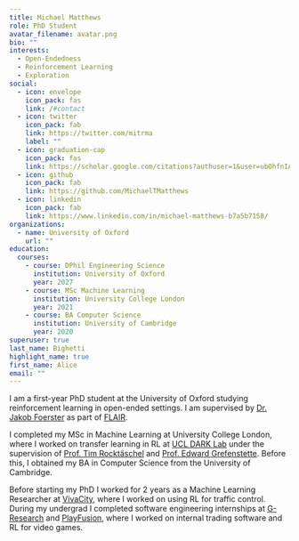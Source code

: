 ```yaml
---
title: Michael Matthews
role: PhD Student
avatar_filename: avatar.png
bio: ""
interests:
  - Open-Endedness
  - Reinforcement Learning
  - Exploration
social:
  - icon: envelope
    icon_pack: fas
    link: /#contact
  - icon: twitter
    icon_pack: fab
    link: https://twitter.com/mitrma
    label: ""
  - icon: graduation-cap
    icon_pack: fas
    link: https://scholar.google.com/citations?authuser=1&user=ubOhfnIAAAAJ
  - icon: github
    icon_pack: fab
    link: https://github.com/MichaelTMatthews
  - icon: linkedin
    icon_pack: fab
    link: https://www.linkedin.com/in/michael-matthews-b7a5b7158/
organizations:
  - name: University of Oxford
    url: ""
education:
  courses:
    - course: DPhil Engineering Science
      institution: University of Oxford
      year: 2027
    - course: MSc Machine Learning
      institution: University College London
      year: 2021
    - course: BA Computer Science
      institution: University of Cambridge
      year: 2020
superuser: true
last_name: Bighetti
highlight_name: true
first_name: Alice
email: ""
---
```

I﻿ am a first-year PhD student at the University of Oxford studying reinforcement learning in open-ended settings. I am supervised by [Dr. Jakob Foerster](https://www.jakobfoerster.com/) as part of [FLAIR](https://foersterlab.com/).

I completed my MSc in Machine Learning at University College London, where I worked on transfer learning in RL at [UCL DARK Lab](https://ucldark.com/) under the supervision of [Prof. Tim Rocktäschel](https://rockt.github.io/) and [Prof. Edward Grefenstette](https://www.egrefen.com/). Before this, I obtained my BA in Computer Science from the University of Cambridge.

B﻿efore starting my PhD I worked for 2 years as a Machine Learning Researcher at [VivaCity](https://vivacitylabs.com/technology/junction-control/), where I worked on using RL for traffic control.
During my undergrad I completed software engineering internships at [G-Research](https://www.gresearch.co.uk/) and [PlayFusion](https://playfusion.com/), where I worked on internal trading software and RL for video games.
